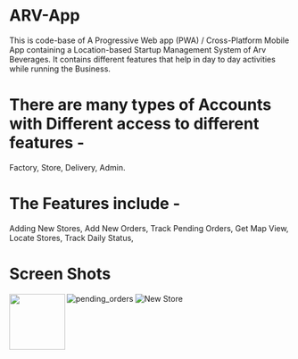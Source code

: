# ARV-App

This is code-base of A Progressive Web app (PWA) / Cross-Platform Mobile App containing a Location-based Startup Management System of Arv Beverages.
It contains different features that help in day to day activities while running the Business.

# There are many types of Accounts with Different access to different features - 
Factory, Store, Delivery, Admin.

# The Features include - 
Adding New Stores, 
Add New Orders, 
Track Pending Orders, 
Get Map View, 
Locate Stores, 
Track Daily Status, 

# Screen Shots
<img align="left" width="100" height="100" src="https://user-images.githubusercontent.com/22457544/131250399-f83b58af-8bc5-4153-bd4d-bb5930ef4fd6.png">

![pending_orders](https://user-images.githubusercontent.com/22457544/131250569-78e70561-7474-4346-81be-13d1032aab84.png)
![New Store](https://user-images.githubusercontent.com/22457544/131250606-592cb28f-6b5d-4c31-aa65-1b17355828bf.png)




